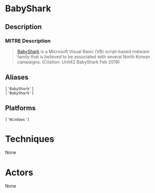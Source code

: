 
# BabyShark

## Description

### MITRE Description

> [BabyShark](https://attack.mitre.org/software/S0414) is a Microsoft Visual Basic (VB) script-based malware family that is believed to be associated with several North Korean campaigns. (Citation: Unit42 BabyShark Feb 2019)

## Aliases

```
['BabyShark']
['BabyShark']
```

## Platforms

```
['Windows']
```

# Techniques

None

# Actors

None
